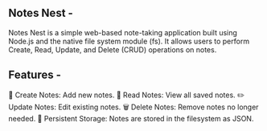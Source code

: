 ## Notes Nest - 
Notes Nest is a simple web-based note-taking application built using Node.js and the native file system module (fs). It allows users to perform Create, Read, Update, and Delete (CRUD) operations on notes.

## Features -
📝 Create Notes: Add new notes.
📖 Read Notes: View all saved notes.
✏️ Update Notes: Edit existing notes.
🗑️ Delete Notes: Remove notes no longer needed.
💾 Persistent Storage: Notes are stored in the filesystem as JSON.
